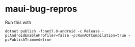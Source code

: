 # maui-bug-repros

Run this with

```
dotnet publish -f:net7.0-android -c Release -p:AndroidEnableProfiler=false -p:RunAOTCompilation=true -p:PublishTrimmed=true 
```
